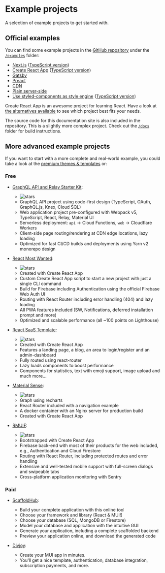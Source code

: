 # Example projects

<p class="description">A selection of example projects to get started with.</p>

## Official examples

You can find some example projects in the [GitHub repository](https://github.com/mui/mui) under the [`/examples`](https://github.com/mui/mui/tree/master/examples) folder:

<!-- #default-branch-switch -->

- [Next.js](https://github.com/mui/mui/tree/master/examples/nextjs) ([TypeScript version](https://github.com/mui/mui/tree/master/examples/nextjs-with-typescript))
- [Create React App](https://github.com/mui/mui/tree/master/examples/create-react-app) ([TypeScript version](https://github.com/mui/mui/tree/master/examples/create-react-app-with-typescript))
- [Gatsby](https://github.com/mui/mui/tree/master/examples/gatsby)
- [Preact](https://github.com/mui/mui/tree/master/examples/preact)
- [CDN](https://github.com/mui/mui/tree/master/examples/cdn)
- [Plain server-side](https://github.com/mui/mui/tree/master/examples/ssr)
- [Use styled-components as style engine](https://github.com/mui/mui/tree/master/examples/create-react-app-with-styled-components) ([TypeScript version](https://github.com/mui/mui/tree/master/examples/create-react-app-with-styled-components-typescript))

Create React App is an awesome project for learning React.
Have a look at [the alternatives available](https://github.com/facebook/create-react-app/blob/master/README.md#popular-alternatives) to see which project best fits your needs.

The source code for this documentation site is also included in the repository.
This is a slightly more complex project.
Check out the [`/docs`](https://github.com/mui/mui/tree/master/docs) folder for
build instructions.

## More advanced example projects

If you want to start with a more complete and real-world example, you could take a look at the [premium themes & templates](https://material-ui.com/store/?utm_source=docs&utm_medium=referral&utm_campaign=example-projects-store) or:

### Free

- [GraphQL API and Relay Starter Kit](https://github.com/kriasoft/graphql-starter):

  - ![stars](https://img.shields.io/github/stars/kriasoft/graphql-starter.svg?style=social&label=Star)
  - GraphQL API project using code-first design (TypeScript, OAuth, GraphQL.js, Knex, Cloud SQL)
  - Web application project pre-configured with Webpack v5, TypeScript, React, Relay, Material UI
  - Serverless deployment: `api` -> Cloud Functions, `web` -> Cloudflare Workers
  - Client-side page routing/rendering at CDN edge locations, lazy loading
  - Optimized for fast CI/CD builds and deployments using Yarn v2 monorepo design

- [React Most Wanted](https://github.com/TarikHuber/react-most-wanted):

  - ![stars](https://img.shields.io/github/stars/TarikHuber/react-most-wanted.svg?style=social&label=Star)
  - Created with Create React App
  - Custom Create React App script to start a new project with just a single CLI command
  - Build for Firebase including Authentication using the official Firebase Web Auth UI
  - Routing with React Router including error handling (404) and lazy loading
  - All PWA features included (SW, Notifications, deferred installation prompt and more)
  - Optimized and scalable performance (all ~100 points on Lighthouse)

- [React SaaS Template](https://github.com/dunky11/react-saas-template):

  - ![stars](https://img.shields.io/github/stars/dunky11/react-saas-template.svg?style=social&label=Star)
  - Created with Create React App
  - Features a landing page, a blog, an area to login/register and an admin-dashboard
  - Fully routed using react-router
  - Lazy loads components to boost performance
  - Components for statistics, text with emoji support, image upload and much more...

- [Material Sense](https://github.com/alexanmtz/material-sense):

  - ![stars](https://img.shields.io/github/stars/alexanmtz/material-sense.svg?style=social&label=Star)
  - Graph using recharts
  - React Router included with a navigation example
  - A docker container with an Nginx server for production build
  - Created with Create React App

- [RMUIF](https://github.com/rmuif/web):

  - ![stars](https://img.shields.io/github/stars/rmuif/web.svg?style=social&label=Star)
  - Bootstrapped with Create React App
  - Firebase back-end with most of their products for the web included, e.g., Authentication and Cloud Firestore
  - Routing with React Router, including protected routes and error handling
  - Extensive and well-tested mobile support with full-screen dialogs and swipeable tabs
  - Cross-platform application monitoring with Sentry

### Paid

- [ScaffoldHub](https://scaffoldhub.io/?partner=1):

  - Build your complete application with this online tool
  - Choose your framework and library (React & MUI!)
  - Choose your database (SQL, MongoDB or Firestore)
  - Model your database and application with the intuitive GUI
  - Generate your application, including a complete scaffolded backend
  - Preview your application online, and download the generated code

- [Divjoy](https://divjoy.com?via=material-ui):

  - Create your MUI app in minutes.
  - You'll get a nice template, authentication, database integration, subscription payments, and more.
